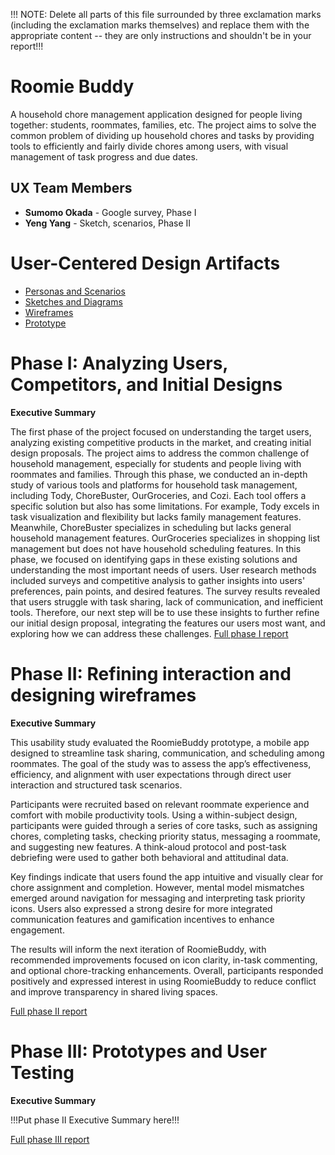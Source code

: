 !!! NOTE: Delete all parts of this file surrounded by three exclamation marks (including the exclamation marks themselves) and replace them with the appropriate content -- they are only instructions and shouldn't be in your report!!!

# Roomie Buddy
A household chore management application designed for people living together: students, roommates, families, etc. The project aims to solve the common problem of dividing up household chores and tasks by providing tools to efficiently and fairly divide chores among users, with visual management of task progress and due dates.

## UX Team Members

* **Sumomo Okada** - Google survey, Phase I 
* **Yeng Yang** - Sketch, scenarios, Phase II

# User-Centered Design Artifacts

* [Personas and Scenarios](personas/)
* [Sketches and Diagrams](sketches/)
* [Wireframes](wireframes/)
* [Prototype](#)

# Phase I: Analyzing Users, Competitors, and Initial Designs

**Executive Summary**

The first phase of the project focused on understanding the target users, analyzing existing competitive products in the market, and creating initial design proposals. The project aims to address the common challenge of household management, especially for students and people living with roommates and families. Through this phase, we conducted an in-depth study of various tools and platforms for household task management, including Tody, ChoreBuster, OurGroceries, and Cozi. Each tool offers a specific solution but also has some limitations. For example, Tody excels in task visualization and flexibility but lacks family management features. Meanwhile, ChoreBuster specializes in scheduling but lacks general household management features. OurGroceries specializes in shopping list management but does not have household scheduling features. In this phase, we focused on identifying gaps in these existing solutions and understanding the most important needs of users. User research methods included surveys and competitive analysis to gather insights into users' preferences, pain points, and desired features. The survey results revealed that users struggle with task sharing, lack of communication, and inefficient tools. Therefore, our next step will be to use these insights to further refine our initial design proposal, integrating the features our users most want, and exploring how we can address these challenges.
[Full phase I report](phaseI/)

# Phase II: Refining interaction and designing wireframes

**Executive Summary**

This usability study evaluated the RoomieBuddy prototype, a mobile app designed to streamline task sharing, communication, and scheduling among roommates. The goal of the study was to assess the app’s effectiveness, efficiency, and alignment with user expectations through direct user interaction and structured task scenarios.

Participants were recruited based on relevant roommate experience and comfort with mobile productivity tools. Using a within-subject design, participants were guided through a series of core tasks, such as assigning chores, completing tasks, checking priority status, messaging a roommate, and suggesting new features. A think-aloud protocol and post-task debriefing were used to gather both behavioral and attitudinal data.

Key findings indicate that users found the app intuitive and visually clear for chore assignment and completion. However, mental model mismatches emerged around navigation for messaging and interpreting task priority icons. Users also expressed a strong desire for more integrated communication features and gamification incentives to enhance engagement.

The results will inform the next iteration of RoomieBuddy, with recommended improvements focused on icon clarity, in-task commenting, and optional chore-tracking enhancements. Overall, participants responded positively and expressed interest in using RoomieBuddy to reduce conflict and improve transparency in shared living spaces.



[Full phase II report](phaseII/)

# Phase III: Prototypes and User Testing

**Executive Summary**

!!!Put phase II Executive Summary here!!!

[Full phase III report](phaseIII/)
